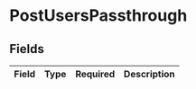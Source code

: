# PostUsersPassthrough


## Fields

| Field       | Type        | Required    | Description |
| ----------- | ----------- | ----------- | ----------- |